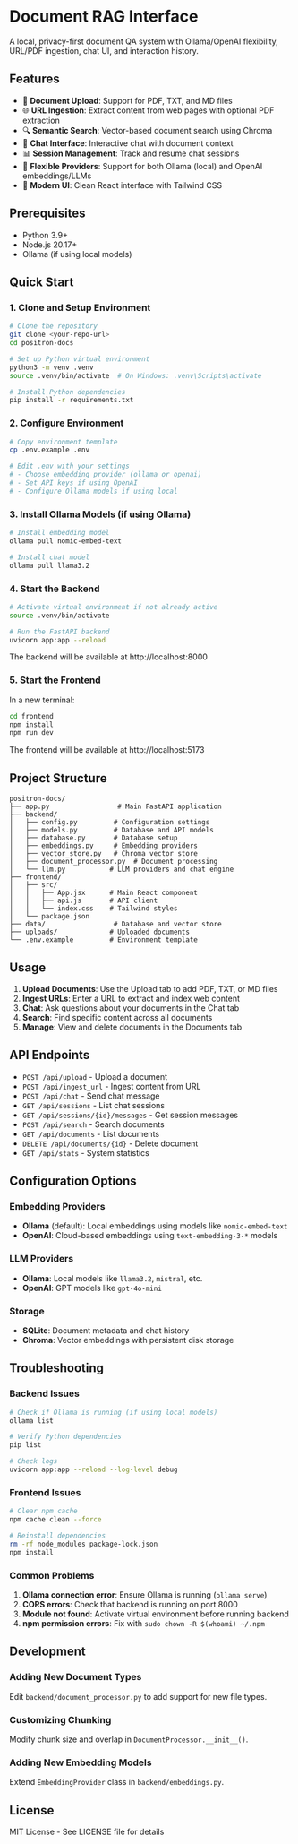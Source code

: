 # Document RAG Interface

A local, privacy-first document QA system with Ollama/OpenAI flexibility, URL/PDF ingestion, chat UI, and interaction history.

## Features

- 📄 **Document Upload**: Support for PDF, TXT, and MD files
- 🌐 **URL Ingestion**: Extract content from web pages with optional PDF extraction
- 🔍 **Semantic Search**: Vector-based document search using Chroma
- 💬 **Chat Interface**: Interactive chat with document context
- 📊 **Session Management**: Track and resume chat sessions
- 🔌 **Flexible Providers**: Support for both Ollama (local) and OpenAI embeddings/LLMs
- 🎨 **Modern UI**: Clean React interface with Tailwind CSS

## Prerequisites

- Python 3.9+
- Node.js 20.17+
- Ollama (if using local models)

## Quick Start

### 1. Clone and Setup Environment

```bash
# Clone the repository
git clone <your-repo-url>
cd positron-docs

# Set up Python virtual environment
python3 -m venv .venv
source .venv/bin/activate  # On Windows: .venv\Scripts\activate

# Install Python dependencies
pip install -r requirements.txt
```

### 2. Configure Environment

```bash
# Copy environment template
cp .env.example .env

# Edit .env with your settings
# - Choose embedding provider (ollama or openai)
# - Set API keys if using OpenAI
# - Configure Ollama models if using local
```

### 3. Install Ollama Models (if using Ollama)

```bash
# Install embedding model
ollama pull nomic-embed-text

# Install chat model
ollama pull llama3.2
```

### 4. Start the Backend

```bash
# Activate virtual environment if not already active
source .venv/bin/activate

# Run the FastAPI backend
uvicorn app:app --reload
```

The backend will be available at http://localhost:8000

### 5. Start the Frontend

In a new terminal:

```bash
cd frontend
npm install
npm run dev
```

The frontend will be available at http://localhost:5173

## Project Structure

```
positron-docs/
├── app.py                 # Main FastAPI application
├── backend/
│   ├── config.py         # Configuration settings
│   ├── models.py         # Database and API models
│   ├── database.py       # Database setup
│   ├── embeddings.py     # Embedding providers
│   ├── vector_store.py   # Chroma vector store
│   ├── document_processor.py  # Document processing
│   └── llm.py           # LLM providers and chat engine
├── frontend/
│   ├── src/
│   │   ├── App.jsx      # Main React component
│   │   ├── api.js       # API client
│   │   └── index.css    # Tailwind styles
│   └── package.json
├── data/                 # Database and vector store
├── uploads/             # Uploaded documents
└── .env.example         # Environment template
```

## Usage

1. **Upload Documents**: Use the Upload tab to add PDF, TXT, or MD files
2. **Ingest URLs**: Enter a URL to extract and index web content
3. **Chat**: Ask questions about your documents in the Chat tab
4. **Search**: Find specific content across all documents
5. **Manage**: View and delete documents in the Documents tab

## API Endpoints

- `POST /api/upload` - Upload a document
- `POST /api/ingest_url` - Ingest content from URL
- `POST /api/chat` - Send chat message
- `GET /api/sessions` - List chat sessions
- `GET /api/sessions/{id}/messages` - Get session messages
- `POST /api/search` - Search documents
- `GET /api/documents` - List documents
- `DELETE /api/documents/{id}` - Delete document
- `GET /api/stats` - System statistics

## Configuration Options

### Embedding Providers

- **Ollama** (default): Local embeddings using models like `nomic-embed-text`
- **OpenAI**: Cloud-based embeddings using `text-embedding-3-*` models

### LLM Providers

- **Ollama**: Local models like `llama3.2`, `mistral`, etc.
- **OpenAI**: GPT models like `gpt-4o-mini`

### Storage

- **SQLite**: Document metadata and chat history
- **Chroma**: Vector embeddings with persistent disk storage

## Troubleshooting

### Backend Issues

```bash
# Check if Ollama is running (if using local models)
ollama list

# Verify Python dependencies
pip list

# Check logs
uvicorn app:app --reload --log-level debug
```

### Frontend Issues

```bash
# Clear npm cache
npm cache clean --force

# Reinstall dependencies
rm -rf node_modules package-lock.json
npm install
```

### Common Problems

1. **Ollama connection error**: Ensure Ollama is running (`ollama serve`)
2. **CORS errors**: Check that backend is running on port 8000
3. **Module not found**: Activate virtual environment before running backend
4. **npm permission errors**: Fix with `sudo chown -R $(whoami) ~/.npm`

## Development

### Adding New Document Types

Edit `backend/document_processor.py` to add support for new file types.

### Customizing Chunking

Modify chunk size and overlap in `DocumentProcessor.__init__()`.

### Adding New Embedding Models

Extend `EmbeddingProvider` class in `backend/embeddings.py`.

## License

MIT License - See LICENSE file for details